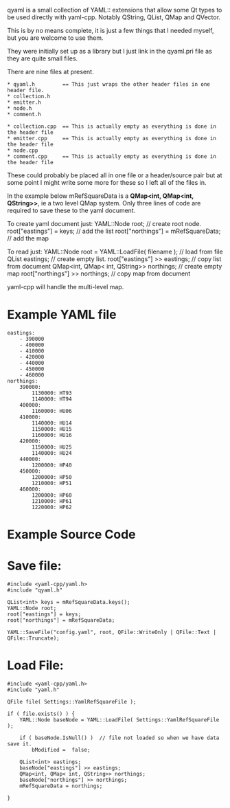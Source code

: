qyaml is a small collection of YAML:: extensions that allow some
Qt types to be used directly with yaml-cpp. Notably QString,
QList, QMap and QVector.

This is by no means complete, it is just a few things that I needed
myself, but you are welcome to use them.

They were initially set up as a library but I just link in the qyaml.pri
file as they are quite small files.

There are nine files at present.

    * qyaml.h         == This just wraps the other header files in one header file.
    * collection.h
    * emitter.h
    * node.h
    * comment.h

    * collection.cpp  == This is actually empty as everything is done in the header file
    * emitter.cpp     == This is actually empty as everything is done in the header file
    * node.cpp
    * comment.cpp     == This is actually empty as everything is done in the header file

These could probably be placed all in one file or a header/source pair but at some
point I might write some more for these so I left all of the files in.

In the example below mRefSquareData is a **QMap<int, QMap<int, QString>>**, ie a two
level QMap system. Only three lines of code are required to save these to the yaml
document.

To create yaml document just:
    YAML::Node root;                    // create root node.
    root["eastings"] = keys;            // add the list
    root["northings"] = mRefSquareData; // add the map

To read just:
    YAML::Node root = YAML::LoadFile( filename );   // load from file
    QList<int> eastings;                            // create empty list.
    root["eastings"] >> eastings;                   // copy list from document
    QMap<int, QMap< int, QString>> northings;       // create empty map
    root["northings"] >> northings;                 // copy map from document

yaml-cpp will handle the multi-level map.

Example YAML file
=================

    eastings:
        - 390000
        - 400000
        - 410000
        - 420000
        - 440000
        - 450000
        - 460000
    northings:
        390000:
            1130000: HT93
            1140000: HT94
        400000:
            1160000: HU06
        410000:
            1140000: HU14
            1150000: HU15
            1160000: HU16
        420000:
            1150000: HU25
            1140000: HU24
        440000:
            1200000: HP40
        450000:
            1200000: HP50
            1210000: HP51
        460000:
            1200000: HP60
            1210000: HP61
            1220000: HP62

Example Source Code
===================
Save file:
==========
    #include <yaml-cpp/yaml.h>
    #include "qyaml.h"

    QList<int> keys = mRefSquareData.keys();
    YAML::Node root;
    root["eastings"] = keys;
    root["northings"] = mRefSquareData;

    YAML::SaveFile("config.yaml", root, QFile::WriteOnly | QFile::Text | QFile::Truncate);


Load File:
==========
    #include <yaml-cpp/yaml.h>
    #include "yaml.h"

    QFile file( Settings::YamlRefSquareFile );

    if ( file.exists() ) {
        YAML::Node baseNode = YAML::LoadFile( Settings::YamlRefSquareFile );

        if ( baseNode.IsNull() )  // file not loaded so when we have data save it.
            bModified =  false;

        QList<int> eastings;
        baseNode["eastings"] >> eastings;
        QMap<int, QMap< int, QString>> northings;
        baseNode["northings"] >> northings;
        mRefSquareData = northings;

    }
